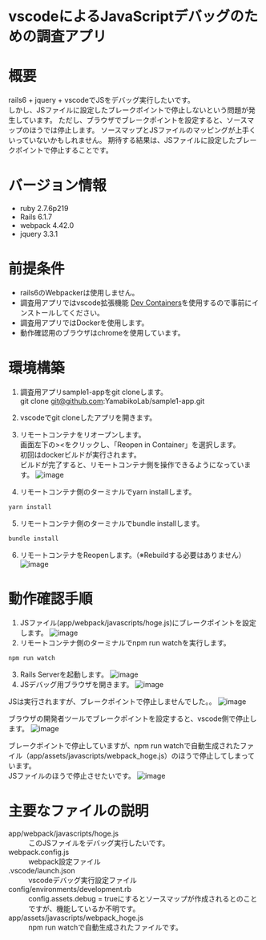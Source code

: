 # vscodeによるJavaScriptデバッグのための調査アプリ
# 概要
rails6 + jquery + vscodeでJSをデバッグ実行したいです。  
しかし、JSファイルに設定したブレークポイントで停止しないという問題が発生しています。
ただし、ブラウザでブレークポイントを設定すると、ソースマップのほうでは停止します。
ソースマップとJSファイルのマッピングが上手くいっていないかもしれません。
期待する結果は、JSファイルに設定したブレークポイントで停止することです。
# バージョン情報
- ruby 2.7.6p219
- Rails 6.1.7
- webpack 4.42.0
- jquery 3.3.1

# 前提条件
- rails6のWebpackerは使用しません。
- 調査用アプリではvscode拡張機能 [Dev Containers](https://marketplace.visualstudio.com/items?itemName=ms-vscode-remote.remote-containers)を使用するので事前にインストールしてください。
- 調査用アプリではDockerを使用します。
- 動作確認用のブラウザはchromeを使用しています。

# 環境構築

1. 調査用アプリsample1-appをgit cloneします。  
git clone git@github.com:YamabikoLab/sample1-app.git

2. vscodeでgit cloneしたアプリを開きます。
3. リモートコンテナをリオープンします。  
画面左下の><をクリックし、「Reopen in Container」を選択します。  
初回はdockerビルドが実行されます。  
ビルドが完了すると、リモートコンテナ側を操作できるようになっています。
![image](https://user-images.githubusercontent.com/88073693/194790835-28097f32-0795-4cf4-a5b0-704b46b12e0d.png)
4. リモートコンテナ側のターミナルでyarn installします。
```bash
yarn install
```
5. リモートコンテナ側のターミナルでbundle installします。
```bash
bundle install
```
6. リモートコンテナをReopenします。（※Rebuildする必要はありません）
![image](https://user-images.githubusercontent.com/88073693/194791096-795e1cf2-9106-4ff3-a49e-61c4638d781d.png)
# 動作確認手順
1. JSファイル(app/webpack/javascripts/hoge.js)にブレークポイントを設定します。
![image](https://user-images.githubusercontent.com/88073693/194791446-5db5682f-49f2-4ebe-a5d3-7d8901110f79.png)
2. リモートコンテナ側のターミナルでnpm run watchを実行します。
```bash
npm run watch
```
3. Rails Serverを起動します。
![image](https://user-images.githubusercontent.com/88073693/194791230-906f1f81-5d4c-4f29-a96e-794a37a1ff11.png)
4. JSデバッグ用ブラウザを開きます。
![image](https://user-images.githubusercontent.com/88073693/194791350-9b51241e-ca51-400f-8ff8-b539bd7b19ab.png)

JSは実行されますが、ブレークポイントで停止しませんでした。。
![image](https://user-images.githubusercontent.com/88073693/194791494-9323c5aa-ccbd-43df-af50-fd07f115e6d9.png)

ブラウザの開発者ツールでブレークポイントを設定すると、vscode側で停止します。
![image](https://user-images.githubusercontent.com/88073693/194791836-2f3353bb-2d77-42cc-b5a5-61e413fc4ced.png)

ブレークポイントで停止していますが、npm run watchで自動生成されたファイル（app/assets/javascripts/webpack_hoge.js）のほうで停止してしまっています。  
JSファイルのほうで停止させたいです。
![image](https://user-images.githubusercontent.com/88073693/194791955-7e479b1d-c912-47bb-9770-1556989a78d9.png)
# 主要なファイルの説明
<dl>
  <dt>app/webpack/javascripts/hoge.js</dt>
  <dd>このJSファイルをデバッグ実行したいです。</dd>
  <dt>webpack.config.js</dt>
  <dd>webpack設定ファイル</dd>
  <dt>.vscode/launch.json</dt>
  <dd>vscodeデバッグ実行設定ファイル</dd>
  <dt>config/environments/development.rb</dt>
  <dd>config.assets.debug = trueにするとソースマップが作成されるとのことですが、機能しているか不明です。</dd>
  <dt>app/assets/javascripts/webpack_hoge.js</dt>
  <dd>npm run watchで自動生成されたファイルです。</dd>
</dl>